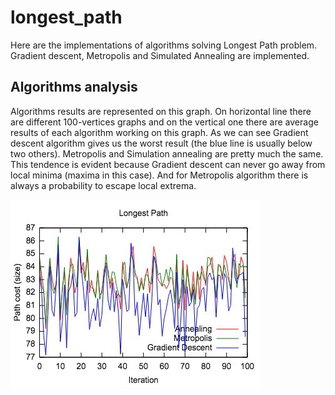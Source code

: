 # longest_path
Here are the implementations of algorithms solving Longest Path problem.
Gradient descent, Metropolis and Simulated Annealing are implemented.
## Algorithms analysis
Algorithms results are represented on this graph. On horizontal line there are different 100-vertices graphs and on the vertical one there are average results of each algorithm working on this graph. As we can see Gradient descent algorithm gives us the worst result (the blue line is usually below two others). Metropolis and Simulation annealing are pretty much the same. This tendence is evident because Gradient descent can never go away from local minima (maxima in this case). And for Metropolis algorithm there is always a probability to escape local extrema.


![](https://github.com/topshik/longest_path/blob/master/gr1.jpg)
